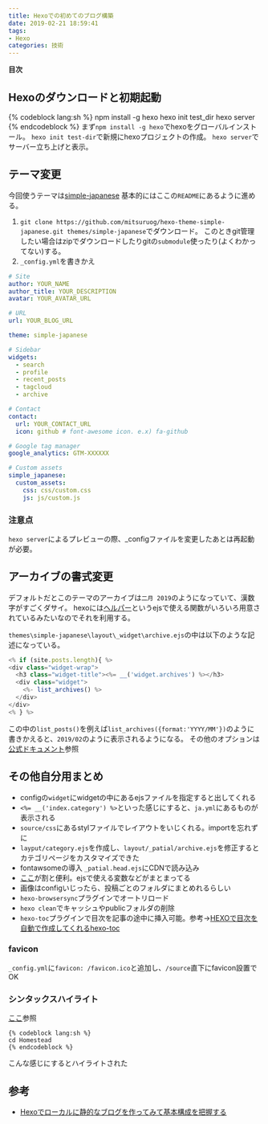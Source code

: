 ```yaml
---
title: Hexoでの初めてのブログ構築
date: 2019-02-21 18:59:41
tags:
- Hexo
categories: 技術
---
```

**目次**
<!-- toc -->

## Hexoのダウンロードと初期起動
{% codeblock  lang:sh %}
npm install -g hexo
hexo init test_dir
hexo server
{% endcodeblock %}
まず`npm install -g hexo`でhexoをグローバルインストール。
`hexo init test-dir`で新規にhexoプロジェクトの作成。
`hexo server`でサーバー立ち上げと表示。

## テーマ変更
今回使うテーマは[simple-japanese](https://github.com/mitsuruog/hexo-theme-simple-japanese)
基本的にはここの`README`にあるように進める。

1. `git clone https://github.com/mitsuruog/hexo-theme-simple-japanese.git themes/simple-japanese`でダウンロード。
このときgit管理したい場合はzipでダウンロードしたりgitの`submodule`使ったり(よくわかってない)する。
1. `_config.yml`を書きかえ

```yml
# Site
author: YOUR_NAME
author_title: YOUR_DESCRIPTION
avatar: YOUR_AVATAR_URL

# URL
url: YOUR_BLOG_URL

theme: simple-japanese

# Sidebar
widgets:
  - search
  - profile
  - recent_posts
  - tagcloud
  - archive

# Contact
contact:
  url: YOUR_CONTACT_URL
  icon: github # font-awesome icon. e.x) fa-github

# Google tag manager
google_analytics: GTM-XXXXXX

# Custom assets
simple_japanese:
  custom_assets:
    css: css/custom.css
    js: js/custom.js
```

### 注意点
`hexo server`によるプレビューの際、_configファイルを変更したあとは再起動が必要。

## アーカイブの書式変更
デフォルトだとこのテーマのアーカイブは`二月 2019`のようになっていて、漢数字がすごくダサイ。
hexoには[ヘルパー](https://hexo.io/docs/helpers)というejsで使える関数がいろいろ用意されているみたいなのでそれを利用する。

`themes\simple-japanese\layout\_widget\archive.ejs`の中は以下のような記述になっている。
```js
<% if (site.posts.length){ %>
<div class="widget-wrap">
  <h3 class="widget-title"><%= __('widget.archives') %></h3>
  <div class="widget">
    <%- list_archives() %>
  </div>
</div>
<% } %>
```

この中の`list_posts()`を例えば`list_archives({format:'YYYY/MM'})`のように書きかえると、`2019/02`のように表示されるようになる。
その他のオプションは[公式ドキュメント](https://hexo.io/docs/helpers.html#list-archives)参照


## その他自分用まとめ
* configの`widget`にwidgetの中にあるejsファイルを指定すると出してくれる
* `<%= __('index.category') %>`といった感じにすると、`ja.yml`にあるものが表示される
* `source/css`にあるstylファイルでレイアウトをいじくれる。importを忘れずに
* `layput/category.ejs`を作成し、`layout/_patial/archive.ejs`を修正するとカテゴリページをカスタマイズできた
* fontawsomeの導入 `_patial.head.ejs`にCDNで読み込み
* [ここ](https://hexo.io/docs/variables)が割と便利。ejsで使える変数などがまとまってる
* 画像はconfigいじったら、投稿ごとのフォルダにまとめれるらしい
* `hexo-browsersync`プラグインでオートリロード
* `hexo clean`でキャッシュやpublicフォルダの削除
* `hexo-toc`プラグインで目次を記事の途中に挿入可能。参考→[HEXOで目次を自動で作成してくれるhexo-toc](https://keijirotanabe.github.io/blog/2017/02/14/hexo-toc-install-170215/)

### favicon
`_config.yml`に`favicon: /favicon.ico`と追加し、`/source`直下にfavicon設置でOK

### シンタックスハイライト
[ここ](https://hexo.io/docs/tag-plugins)参照

```
{% codeblock lang:sh %}
cd Homestead
{% endcodeblock %}
```

こんな感じにするとハイライトされた

## 参考
* [Hexoでローカルに静的なブログを作ってみて基本構成を把握する](https://tech.qookie.jp/posts/info-hexo-local/)
